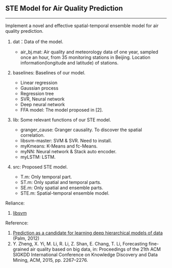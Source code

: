 ## STE Model for Air Quality Prediction

-------------

Implement a novel and effective spatial-temporal ensemble model for air quality prediction. 

1. dat：Data of the model. 
	- air_bj.mat: Air quality and meteorology data of one year, sampled once an hour, from 35 monitoring stations in Beijing. Location information(longitude and latitude) of stations.
	
2. baselines: Baselines of our model.
	- Linear regression
	- Gaussian process
	- Regression tree
	- SVR, Neural network
	- Deep neural network
	- FFA model: The model proposed in [2].
	
3. lib: Some relevant functions of our STE model. 
	- granger_cause: Granger causality. To discover the spatial correlation. 
	- libsvm-master: SVM & SVR. Need to install.
	- myKmeans: K-Means and fc-Means. 
	- myNN: Neural network & Stack auto encoder.
	- myLSTM: LSTM.

4. src: Proposed STE model.
	- T.m: Only temporal part.
	- ST.m: Only spatial and temporal parts.
	- SE.m: Only spatial and ensemble parts.
	- STE.m: Spatial-temporal ensemble model.
	
Reliance:
1. [libsvm](https://www.csie.ntu.edu.tw/~cjlin/libsvm/) 
	
Reference:

1. [Prediction as a candidate for learning deep hierarchical models of data](http://www2.imm.dtu.dk/pubdb/views/publication_details.php?id=6284) (Palm, 2012)
2. Y. Zheng, X. Yi, M. Li, R. Li, Z. Shan, E. Chang, T. Li, Forecasting fine-grained air quality based on big data, in: Proceedings of the 21th ACM SIGKDD International Conference on Knowledge Discovery and Data Mining, ACM, 2015, pp. 2267–2276.
